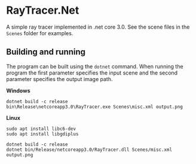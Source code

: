 # RayTracer.Net

A simple ray tracer implemented in .net core 3.0.
See the scene files in the `Scenes` folder for examples.

## Building and running

The program can be built using the `dotnet` command.
When running the program the first parameter specifies the input scene and the second parameter specifies the output image path.

**Windows**
```
dotnet build -c release
bin\Release\netcoreapp3.0\RayTracer.exe Scenes\misc.xml output.png
```

**Linux**
```
sudo apt install libc6-dev
sudo apt install libgdiplus
```

```
dotnet build -c release
dotnet bin/Release/netcoreapp3.0/RayTracer.dll Scenes/misc.xml output.png
```
